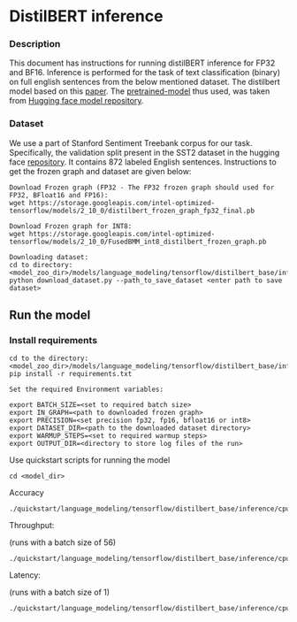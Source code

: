 <!--- 0. Title -->
# DistilBERT inference

<!-- 10. Description -->

### Description
This document has instructions for running distilBERT inference for FP32 and BF16. Inference is performed for the task of text classification (binary) on full english sentences from the below mentioned dataset. The distilbert model based on this [paper](https://arxiv.org/abs/1910.01108).
The [pretrained-model](https://huggingface.co/distilbert-base-uncased-finetuned-sst-2-english?text=I+like+you.+I+love+you) thus used, was taken from [Hugging face model repository](https://huggingface.co/models).

### Dataset
We use a part of Stanford Sentiment Treebank corpus for our task. Specifically, the validation split present in the SST2 dataset in the hugging face [repository](https://huggingface.co/datasets/sst2). It contains 872 labeled English sentences. Instructions to get the frozen graph and dataset are given below:

```
Download Frozen graph (FP32 - The FP32 frozen graph should used for FP32, BFloat16 and FP16):
wget https://storage.googleapis.com/intel-optimized-tensorflow/models/2_10_0/distilbert_frozen_graph_fp32_final.pb

Download Frozen graph for INT8:
wget https://storage.googleapis.com/intel-optimized-tensorflow/models/2_10_0/FusedBMM_int8_distilbert_frozen_graph.pb

Downloading dataset:
cd to directory:  <model_zoo_dir>/models/language_modeling/tensorflow/distilbert_base/inference/
python download_dataset.py --path_to_save_dataset <enter path to save dataset>

```

## Run the model

### Install requirements

```
cd to the directory: <model_zoo_dir>/models/language_modeling/tensorflow/distilbert_base/inference
pip install -r requirements.txt

Set the required Environment variables:

export BATCH_SIZE=<set to required batch size>
export IN_GRAPH=<path to downloaded frozen graph>
export PRECISION=<set precision fp32, fp16, bfloat16 or int8>
export DATASET_DIR=<path to the downloaded dataset directory>
export WARMUP_STEPS=<set to required warmup steps>
export OUTPUT_DIR=<directory to store log files of the run>
```

Use quickstart scripts for running the model

```
cd <model_dir>
```
Accuracy

```
./quickstart/language_modeling/tensorflow/distilbert_base/inference/cpu/accuracy.sh
```

Throughput:

(runs with a batch size of 56)

```
./quickstart/language_modeling/tensorflow/distilbert_base/inference/cpu/inference_realtime_multi_instance.sh
```

Latency:

(runs with a batch size of 1)

```
./quickstart/language_modeling/tensorflow/distilbert_base/inference/cpu/inference_throughput_multi_instance.sh
```
